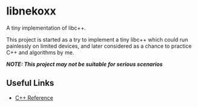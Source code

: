 # libnekoxx

A tiny implementation of libc++.

This project is started as a try to implement a tiny libc++ which could run
painlessly on limited devices, and later considered as a chance to practice C++
and algorithms by me.

***NOTE: This project may not be suitable for serious scenarios***

## Useful Links

- [C++ Reference](https://cppreference.com)
